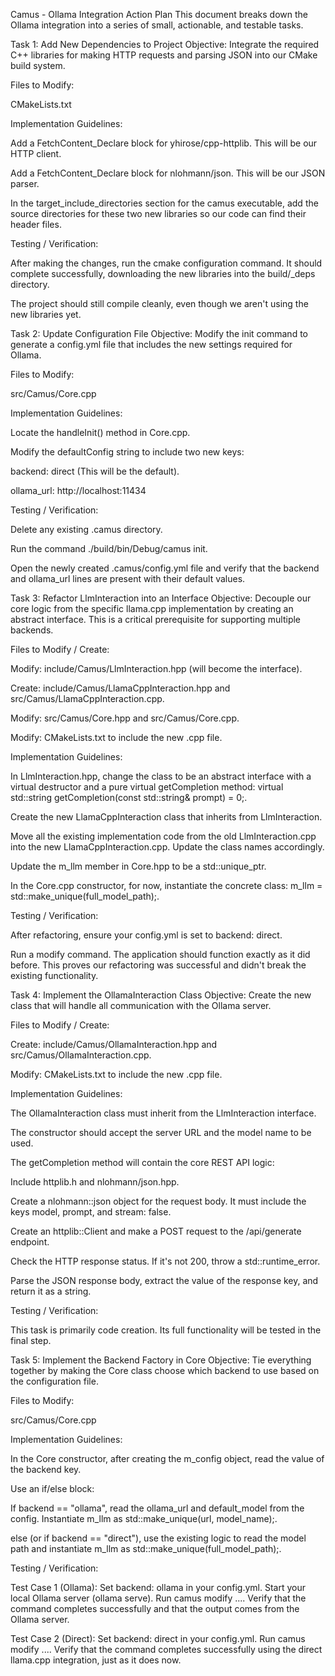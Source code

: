 Camus - Ollama Integration Action Plan
This document breaks down the Ollama integration into a series of small, actionable, and testable tasks.

Task 1: Add New Dependencies to Project
Objective: Integrate the required C++ libraries for making HTTP requests and parsing JSON into our CMake build system.

Files to Modify:

CMakeLists.txt

Implementation Guidelines:

Add a FetchContent_Declare block for yhirose/cpp-httplib. This will be our HTTP client.

Add a FetchContent_Declare block for nlohmann/json. This will be our JSON parser.

In the target_include_directories section for the camus executable, add the source directories for these two new libraries so our code can find their header files.

Testing / Verification:

After making the changes, run the cmake configuration command. It should complete successfully, downloading the new libraries into the build/_deps directory.

The project should still compile cleanly, even though we aren't using the new libraries yet.

Task 2: Update Configuration File
Objective: Modify the init command to generate a config.yml file that includes the new settings required for Ollama.

Files to Modify:

src/Camus/Core.cpp

Implementation Guidelines:

Locate the handleInit() method in Core.cpp.

Modify the defaultConfig string to include two new keys:

backend: direct (This will be the default).

ollama_url: http://localhost:11434

Testing / Verification:

Delete any existing .camus directory.

Run the command ./build/bin/Debug/camus init.

Open the newly created .camus/config.yml file and verify that the backend and ollama_url lines are present with their default values.

Task 3: Refactor LlmInteraction into an Interface
Objective: Decouple our core logic from the specific llama.cpp implementation by creating an abstract interface. This is a critical prerequisite for supporting multiple backends.

Files to Modify / Create:

Modify: include/Camus/LlmInteraction.hpp (will become the interface).

Create: include/Camus/LlamaCppInteraction.hpp and src/Camus/LlamaCppInteraction.cpp.

Modify: src/Camus/Core.hpp and src/Camus/Core.cpp.

Modify: CMakeLists.txt to include the new .cpp file.

Implementation Guidelines:

In LlmInteraction.hpp, change the class to be an abstract interface with a virtual destructor and a pure virtual getCompletion method: virtual std::string getCompletion(const std::string& prompt) = 0;.

Create the new LlamaCppInteraction class that inherits from LlmInteraction.

Move all the existing implementation code from the old LlmInteraction.cpp into the new LlamaCppInteraction.cpp. Update the class names accordingly.

Update the m_llm member in Core.hpp to be a std::unique_ptr<LlmInteraction>.

In the Core.cpp constructor, for now, instantiate the concrete class: m_llm = std::make_unique<LlamaCppInteraction>(full_model_path);.

Testing / Verification:

After refactoring, ensure your config.yml is set to backend: direct.

Run a modify command. The application should function exactly as it did before. This proves our refactoring was successful and didn't break the existing functionality.

Task 4: Implement the OllamaInteraction Class
Objective: Create the new class that will handle all communication with the Ollama server.

Files to Modify / Create:

Create: include/Camus/OllamaInteraction.hpp and src/Camus/OllamaInteraction.cpp.

Modify: CMakeLists.txt to include the new .cpp file.

Implementation Guidelines:

The OllamaInteraction class must inherit from the LlmInteraction interface.

The constructor should accept the server URL and the model name to be used.

The getCompletion method will contain the core REST API logic:

Include httplib.h and nlohmann/json.hpp.

Create a nlohmann::json object for the request body. It must include the keys model, prompt, and stream: false.

Create an httplib::Client and make a POST request to the /api/generate endpoint.

Check the HTTP response status. If it's not 200, throw a std::runtime_error.

Parse the JSON response body, extract the value of the response key, and return it as a string.

Testing / Verification:

This task is primarily code creation. Its full functionality will be tested in the final step.

Task 5: Implement the Backend Factory in Core
Objective: Tie everything together by making the Core class choose which backend to use based on the configuration file.

Files to Modify:

src/Camus/Core.cpp

Implementation Guidelines:

In the Core constructor, after creating the m_config object, read the value of the backend key.

Use an if/else block:

If backend == "ollama", read the ollama_url and default_model from the config. Instantiate m_llm as std::make_unique<OllamaInteraction>(url, model_name);.

else (or if backend == "direct"), use the existing logic to read the model path and instantiate m_llm as std::make_unique<LlamaCppInteraction>(full_model_path);.

Testing / Verification:

Test Case 1 (Ollama): Set backend: ollama in your config.yml. Start your local Ollama server (ollama serve). Run camus modify .... Verify that the command completes successfully and that the output comes from the Ollama server.

Test Case 2 (Direct): Set backend: direct in your config.yml. Run camus modify .... Verify that the command completes successfully using the direct llama.cpp integration, just as it does now.